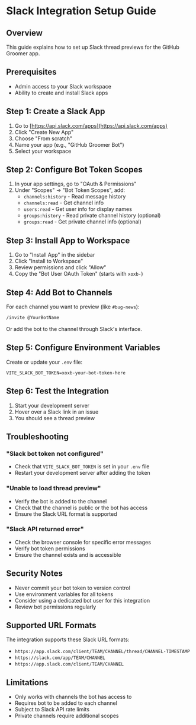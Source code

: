 # Slack Integration Setup Guide

## Overview
This guide explains how to set up Slack thread previews for the GitHub Groomer app.

## Prerequisites
- Admin access to your Slack workspace
- Ability to create and install Slack apps

## Step 1: Create a Slack App

1. Go to [https://api.slack.com/apps](https://api.slack.com/apps)
2. Click "Create New App"
3. Choose "From scratch"
4. Name your app (e.g., "GitHub Groomer Bot")
5. Select your workspace

## Step 2: Configure Bot Token Scopes

1. In your app settings, go to "OAuth & Permissions"
2. Under "Scopes" → "Bot Token Scopes", add:
   - `channels:history` - Read message history
   - `channels:read` - Get channel info  
   - `users:read` - Get user info for display names
   - `groups:history` - Read private channel history (optional)
   - `groups:read` - Get private channel info (optional)

## Step 3: Install App to Workspace

1. Go to "Install App" in the sidebar
2. Click "Install to Workspace"
3. Review permissions and click "Allow"
4. Copy the "Bot User OAuth Token" (starts with `xoxb-`)

## Step 4: Add Bot to Channels

For each channel you want to preview (like `#bug-news`):

```bash
/invite @YourBotName
```

Or add the bot to the channel through Slack's interface.

## Step 5: Configure Environment Variables

Create or update your `.env` file:

```env
VITE_SLACK_BOT_TOKEN=xoxb-your-bot-token-here
```

## Step 6: Test the Integration

1. Start your development server
2. Hover over a Slack link in an issue
3. You should see a thread preview

## Troubleshooting

### "Slack bot token not configured"
- Check that `VITE_SLACK_BOT_TOKEN` is set in your `.env` file
- Restart your development server after adding the token

### "Unable to load thread preview"
- Verify the bot is added to the channel
- Check that the channel is public or the bot has access
- Ensure the Slack URL format is supported

### "Slack API returned error"
- Check the browser console for specific error messages
- Verify bot token permissions
- Ensure the channel exists and is accessible

## Security Notes

- Never commit your bot token to version control
- Use environment variables for all tokens
- Consider using a dedicated bot user for this integration
- Review bot permissions regularly

## Supported URL Formats

The integration supports these Slack URL formats:
- `https://app.slack.com/client/TEAM/CHANNEL/thread/CHANNEL-TIMESTAMP`
- `https://slack.com/app/TEAM/CHANNEL`
- `https://app.slack.com/client/TEAM/CHANNEL`

## Limitations

- Only works with channels the bot has access to
- Requires bot to be added to each channel
- Subject to Slack API rate limits
- Private channels require additional scopes 